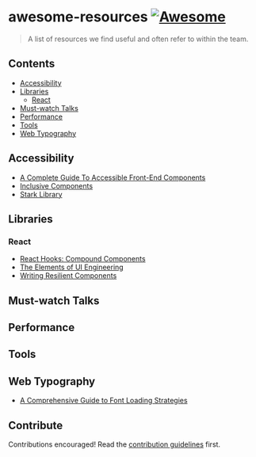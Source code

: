 # awesome-resources [![Awesome](https://awesome.re/badge.svg)](https://awesome.re)

> A list of resources we find useful and often refer to within the team.


## Contents

- [Accessibility](#accessibility)
- [Libraries](#libraries)
    - [React](#react)   
- [Must-watch Talks](#talks)
- [Performance](#performance)
- [Tools](#tools)
- [Web Typography](#typography)

## Accessibility

- [A Complete Guide To Accessible Front-End Components](https://www.smashingmagazine.com/2021/03/complete-guide-accessible-front-end-components/)
- [Inclusive Components](https://inclusive-components.design/)
- [Stark Library](https://www.getstark.co/library/)

## Libraries

### React

- [React Hooks: Compound Components](https://kentcdodds.com/blog/compound-components-with-react-hooks)
- [The Elements of UI Engineering](https://overreacted.io/the-elements-of-ui-engineering/)
- [Writing Resilient Components](https://overreacted.io/writing-resilient-components/)

## Must-watch Talks

## Performance

## Tools

## Web Typography

- [A Comprehensive Guide to Font Loading Strategies](https://www.zachleat.com/web/comprehensive-webfonts/)

## Contribute

Contributions encouraged! Read the [contribution guidelines](contributing.md) first.
